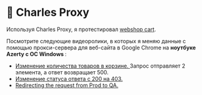 # 🍶 Charles Proxy 

Используя Charles Proxy, я протестировал <a href="http://demowebshop.tricentis.com/cart"> webshop cart</a>. 

Посмотрите следующие видеоролики, в которых я меняю данные с помощью прокси-сервера для веб-сайта в Google Chrome на <b> ноутбуке Azerty с ОС Windows </b>: 
<ul>
<li>  <a href="https://drive.google.com/file/d/1nvaGUXEXKu9HZpSaQVa51vWDZVuSrPNb/view?usp=sharing">Изменение количества товаров в корзине. </a>  Запрос отправляет 2 элемента, а ответ возвращает 500. </li> 
<li>  <a href="https://drive.google.com/file/d/1nvaGUXEXKu9HZpSaQVa51vWDZVuSrPNb/view?usp=sharing"> Изменение статуса ответа с 200 на 403. </a>  </li> 
<li>  <a href="https://drive.google.com/file/d/1v4nDV2v3XY8_bf1WvNpttJXcsDiETOXk/view?usp=drive_link">Redirecting the request from Prod to QA.</a> </li> 
 </ul>
 